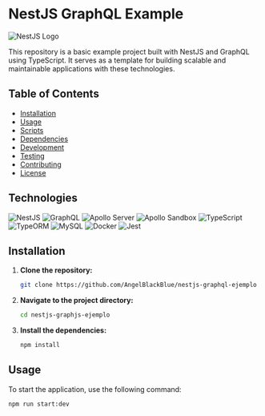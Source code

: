 # NestJS GraphQL Example

![NestJS Logo](https://nestjs.com/img/logo_text.svg)

This repository is a basic example project built with NestJS and GraphQL using TypeScript. It serves as a template for building scalable and maintainable applications with these technologies.

## Table of Contents

- [Installation](#installation)
- [Usage](#usage)
- [Scripts](#scripts)
- [Dependencies](#dependencies)
- [Development](#development)
- [Testing](#testing)
- [Contributing](#contributing)
- [License](#license)

## Technologies

![NestJS](https://img.shields.io/badge/-NestJS-E0234E?logo=nestjs&logoColor=white&style=for-the-badge)
![GraphQL](https://img.shields.io/badge/-GraphQL-E10098?logo=graphql&logoColor=white&style=for-the-badge)
![Apollo Server](https://img.shields.io/badge/-Apollo%20Server-311C87?logo=apollographql&logoColor=white&style=for-the-badge)
![Apollo Sandbox](https://img.shields.io/badge/-Apollo%20Sandbox-311C87?logo=apollographql&logoColor=white&style=for-the-badge)
![TypeScript](https://img.shields.io/badge/-TypeScript-3178C6?logo=typescript&logoColor=white&style=for-the-badge)
![TypeORM](https://img.shields.io/badge/-TypeORM-376D9C?logo=typeorm&logoColor=white&style=for-the-badge)
![MySQL](https://img.shields.io/badge/-MySQL-4479A1?logo=mysql&logoColor=white&style=for-the-badge)
![Docker](https://img.shields.io/badge/-Docker-2496ED?logo=docker&logoColor=white&style=for-the-badge)
![Jest](https://img.shields.io/badge/-Jest-C21325?logo=jest&logoColor=white&style=for-the-badge)


## Installation

1. **Clone the repository:**

    ```bash
    git clone https://github.com/AngelBlackBlue/nestjs-graphql-ejemplo
    ```

2. **Navigate to the project directory:**

    ```bash
    cd nestjs-graphjs-ejemplo
    ```

3. **Install the dependencies:**

    ```bash
    npm install
    ```

## Usage

To start the application, use the following command:

```bash
npm run start:dev


